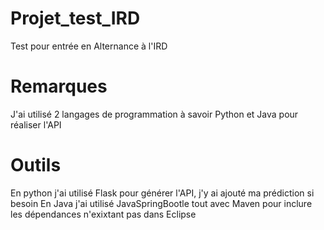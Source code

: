 # Projet_test_IRD
Test pour entrée en Alternance à l'IRD

# Remarques
J'ai utilisé 2 langages de programmation à savoir Python et Java pour réaliser l'API

# Outils
En python j'ai utilisé Flask pour générer l'API, j'y ai ajouté ma prédiction si besoin
En Java j'ai utilisé JavaSpringBootle tout avec Maven pour inclure les dépendances n'exixtant pas dans Eclipse
